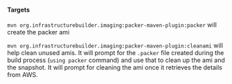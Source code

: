 #### Targets

`mvn org.infrastructurebuilder.imaging:packer-maven-plugin:packer` will create the packer ami

`mvn org.infrastructurebuilder.imaging:packer-maven-plugin:cleanami` will help clean unused amis. It will prompt for
the `.packer` file created during the build process (`using packer` command) and use that to clean up
the ami and the snapshot. It will prompt for cleaning the ami once it retrieves the details from AWS.
